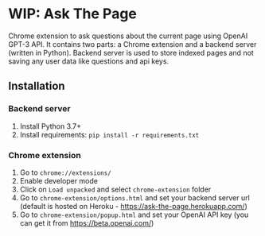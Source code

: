 # WIP: Ask The Page
Chrome extension to ask questions about the current page using OpenAI GPT-3 API.
It contains two parts: a Chrome extension and a backend server (written in Python).
Backend server is used to store indexed pages and not saving any user data like questions and api keys.


## Installation
### Backend server
1. Install Python 3.7+
2. Install requirements: `pip install -r requirements.txt`


### Chrome extension
1. Go to `chrome://extensions/`
2. Enable developer mode
3. Click on `Load unpacked` and select `chrome-extension` folder
4. Go to `chrome-extension/options.html` and set your backend server url (default is hosted on Heroku - https://ask-the-page.herokuapp.com/)
5. Go to `chrome-extension/popup.html` and set your OpenAI API key (you can get it from https://beta.openai.com/)

